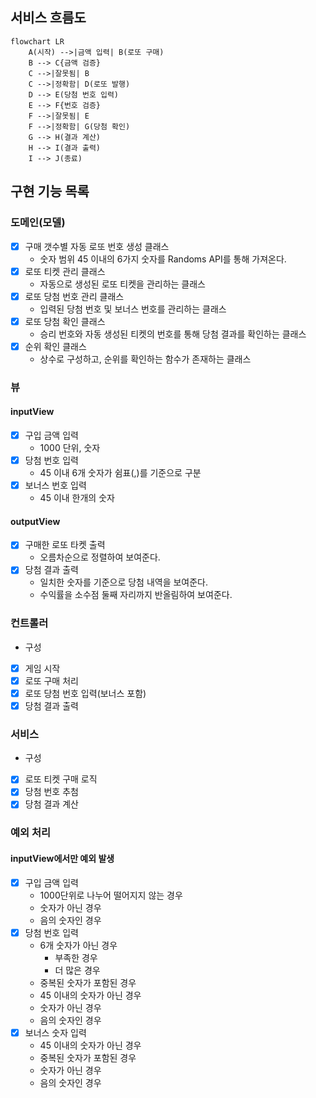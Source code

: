 ## 서비스 흐름도
```mermaid
flowchart LR
    A(시작) -->|금액 입력| B(로또 구매)
    B --> C{금액 검증}
    C -->|잘못됨| B
    C -->|정확함| D(로또 발행)
    D --> E(당첨 번호 입력)
    E --> F{번호 검증}
    F -->|잘못됨| E
    F -->|정확함| G(당첨 확인)
    G --> H(결과 계산)
    H --> I(결과 출력)
    I --> J(종료)
```

## 구현 기능 목록

### 도메인(모델)
- [x] 구매 갯수별 자동 로또 번호 생성 클래스
  - 숫자 범위 45 이내의 6가지 숫자를 Randoms API를 통해 가져온다.
- [x] 로또 티켓 관리 클래스
  - 자동으로 생성된 로또 티켓을 관리하는 클래스
- [x] 로또 당첨 번호 관리 클래스
  - 입력된 당첨 번호 및 보너스 번호를 관리하는 클래스
- [x] 로또 당첨 확인 클래스 
  - 승리 번호와 자동 생성된 티켓의 번호를 통해 당첨 결과를 확인하는 클래스
- [x] 순위 확인 클래스
  - 상수로 구성하고, 순위를 확인하는 함수가 존재하는 클래스 

### 뷰
#### inputView
- [x] 구입 금액 입력
    - 1000 단위, 숫자
- [x] 당첨 번호 입력
    - 45 이내 6개 숫자가 쉼표(,)를 기준으로 구분
- [x] 보너스 번호 입력
    - 45 이내 한개의 숫자

#### outputView
- [x] 구매한 로또 타켓 출력
    - 오름차순으로 정렬하여 보여준다.
- [x] 당첨 결과 출력
    - 일치한 숫자를 기준으로 당첨 내역을 보여준다.
    - 수익률을 소수점 둘째 자리까지 반올림하여 보여준다.

### 컨트롤러
- 구성
- [x] 게임 시작
- [x] 로또 구매 처리
- [x] 로또 당첨 번호 입력(보너스 포함)
- [x] 당첨 결과 출력

### 서비스
- 구성
- [x] 로또 티켓 구매 로직
- [x] 당첨 번호 추첨
- [x] 당첨 결과 계산

### 예외 처리
#### inputView에서만 예외 발생

- [x] 구입 금액 입력 
    - 1000단위로 나누어 떨어지지 않는 경우
    - 숫자가 아닌 경우
    - 음의 숫자인 경우
- [x] 당첨 번호 입력
    - 6개 숫자가 아닌 경우
      - 부족한 경우
      - 더 많은 경우
    - 중복된 숫자가 포함된 경우
    - 45 이내의 숫자가 아닌 경우
    - 숫자가 아닌 경우
    - 음의 숫자인 경우
- [x] 보너스 숫자 입력
    - 45 이내의 숫자가 아닌 경우
    - 중복된 숫자가 포함된 경우
    - 숫자가 아닌 경우
    - 음의 숫자인 경우



